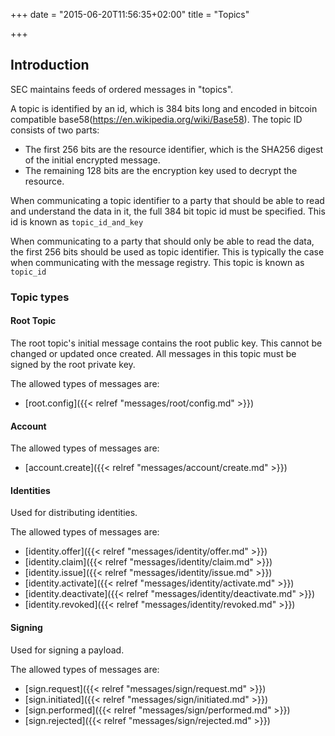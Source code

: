 +++
date = "2015-06-20T11:56:35+02:00"
title = "Topics"

+++

## Introduction

SEC maintains feeds of ordered messages in "topics".

A topic is identified by an id, which is 384 bits long and encoded in bitcoin
compatible base58(https://en.wikipedia.org/wiki/Base58). The topic ID consists
of two parts:
 * The first 256 bits are the resource identifier, which is the SHA256 digest
   of the initial encrypted message.
 * The remaining 128 bits are the encryption key used to decrypt the resource.

When communicating a topic identifier to a party that should be able to read and
understand the data in it, the full 384 bit topic id must be specified. This
id is known as `topic_id_and_key`

When communicating to a party that should only be able to read the data,
the first 256 bits should be used as topic identifier. This is typically the
case when communicating with the message registry. This topic is known as
`topic_id`

### Topic types

#### Root Topic

The root topic's initial message contains the root public key. This cannot be
changed or updated once created. All messages in this topic must be signed by the root private key.

The allowed types of messages are:
 * [root.config]({{< relref "messages/root/config.md" >}})

#### Account

The allowed types of messages are:
 * [account.create]({{< relref "messages/account/create.md" >}})

#### Identities

Used for distributing identities.

The allowed types of messages are:
 * [identity.offer]({{< relref "messages/identity/offer.md" >}})
 * [identity.claim]({{< relref "messages/identity/claim.md" >}})
 * [identity.issue]({{< relref "messages/identity/issue.md" >}})
 * [identity.activate]({{< relref "messages/identity/activate.md" >}})
 * [identity.deactivate]({{< relref "messages/identity/deactivate.md" >}})
 * [identity.revoked]({{< relref "messages/identity/revoked.md" >}})

#### Signing

Used for signing a payload.

The allowed types of messages are:
* [sign.request]({{< relref "messages/sign/request.md" >}})
* [sign.initiated]({{< relref "messages/sign/initiated.md" >}})
* [sign.performed]({{< relref "messages/sign/performed.md" >}})
* [sign.rejected]({{< relref "messages/sign/rejected.md" >}})
